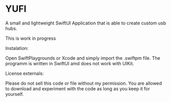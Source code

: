 # YUFI
A small and lightweight SwiftUI Application that is able to create custom usb hubs.

This is work in progress

Instalation:

Open SwiftPlaygrounds or Xcode and simply import the .swiftpm file.
The programm is written in SwiftUI amd does not work with UIKit.

License externals:

Please do not sell this code or file without my permission. You are allowed to download and experiment with the code as long as you keep it for yourself.
